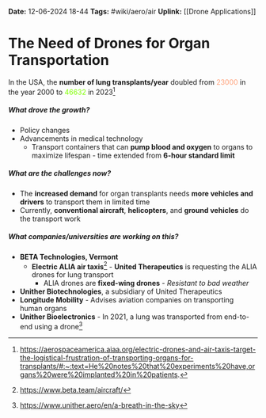 **Date:** 12-06-2024 18-44
**Tags:** #wiki/aero/air 
**Uplink:** [[Drone Applications]]

# The Need of Drones for Organ Transportation

In the USA, the **number of lung transplants/year** doubled from <span style="color:lightsalmon">23000</span> in the year 2000 to <span style="color:chartreuse">46632</span> in 2023[^1]
##### What drove the growth?
* Policy changes
* Advancements in medical technology 
	* Transport containers that can **pump blood and oxygen** to organs to maximize lifespan - time extended from **6-hour standard limit**
##### What are the challenges now?
* The **increased demand** for organ transplants needs **more vehicles and drivers** to transport them in limited time
* Currently, **conventional aircraft**, **helicopters**, and **ground vehicles** do the transport work
##### What companies/universities are working on this?
* **BETA Technologies, Vermont**
	* **Electric ALIA air taxis**[^2] - **United Therapeutics** is requesting the ALIA drones for lung transport
		* ALIA drones are **fixed-wing drones** - *Resistant to bad weather*
* **Unither Biotechnologies**, a subsidiary of United Therapeutics
* **Longitude Mobility** - Advises aviation companies on transporting human organs
* **Unither Bioelectronics** - In 2021, a lung was transported from end-to-end using a drone[^3]

[^1]: https://aerospaceamerica.aiaa.org/electric-drones-and-air-taxis-target-the-logistical-frustration-of-transporting-organs-for-transplants/#:~:text=He%20notes%20that%20experiments%20have,organs%20were%20implanted%20in%20patients.
[^2]: https://www.beta.team/aircraft/
[^3]: https://www.unither.aero/en/a-breath-in-the-sky